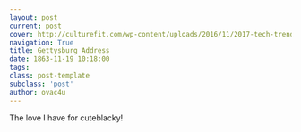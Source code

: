 ```yaml
---
layout: post
current: post
cover: http://culturefit.com/wp-content/uploads/2016/11/2017-tech-trends-4.jpg
navigation: True
title: Gettysburg Address
date: 1863-11-19 10:18:00
tags:
class: post-template
subclass: 'post'
author: ovac4u
---
```


The love I have for cuteblacky!
